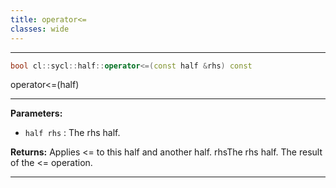 ```yaml
---
title: operator<=
classes: wide
---
```



---

```cpp
bool cl::sycl::half::operator<=(const half &rhs) const
```


operator<=(half) 


---
**Parameters:**

 - `half rhs`
: The rhs half. 

**Returns:** Applies <= to this half and another half. rhsThe rhs half. The result of the <= operation. 

---
